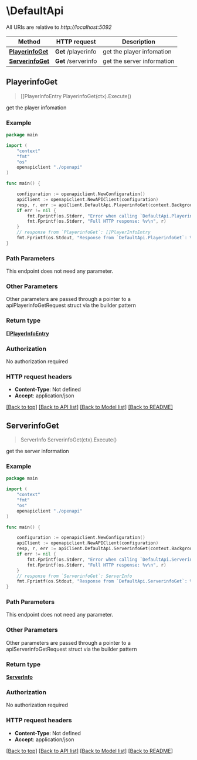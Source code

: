 # \DefaultApi

All URIs are relative to *http://localhost:5092*

Method | HTTP request | Description
------------- | ------------- | -------------
[**PlayerinfoGet**](DefaultApi.md#PlayerinfoGet) | **Get** /playerinfo | get the player infomation
[**ServerinfoGet**](DefaultApi.md#ServerinfoGet) | **Get** /serverinfo | get the server information



## PlayerinfoGet

> []PlayerInfoEntry PlayerinfoGet(ctx).Execute()

get the player infomation



### Example

```go
package main

import (
    "context"
    "fmt"
    "os"
    openapiclient "./openapi"
)

func main() {

    configuration := openapiclient.NewConfiguration()
    apiClient := openapiclient.NewAPIClient(configuration)
    resp, r, err := apiClient.DefaultApi.PlayerinfoGet(context.Background()).Execute()
    if err != nil {
        fmt.Fprintf(os.Stderr, "Error when calling `DefaultApi.PlayerinfoGet``: %v\n", err)
        fmt.Fprintf(os.Stderr, "Full HTTP response: %v\n", r)
    }
    // response from `PlayerinfoGet`: []PlayerInfoEntry
    fmt.Fprintf(os.Stdout, "Response from `DefaultApi.PlayerinfoGet`: %v\n", resp)
}
```

### Path Parameters

This endpoint does not need any parameter.

### Other Parameters

Other parameters are passed through a pointer to a apiPlayerinfoGetRequest struct via the builder pattern


### Return type

[**[]PlayerInfoEntry**](PlayerInfoEntry.md)

### Authorization

No authorization required

### HTTP request headers

- **Content-Type**: Not defined
- **Accept**: application/json

[[Back to top]](#) [[Back to API list]](../README.md#documentation-for-api-endpoints)
[[Back to Model list]](../README.md#documentation-for-models)
[[Back to README]](../README.md)


## ServerinfoGet

> ServerInfo ServerinfoGet(ctx).Execute()

get the server information



### Example

```go
package main

import (
    "context"
    "fmt"
    "os"
    openapiclient "./openapi"
)

func main() {

    configuration := openapiclient.NewConfiguration()
    apiClient := openapiclient.NewAPIClient(configuration)
    resp, r, err := apiClient.DefaultApi.ServerinfoGet(context.Background()).Execute()
    if err != nil {
        fmt.Fprintf(os.Stderr, "Error when calling `DefaultApi.ServerinfoGet``: %v\n", err)
        fmt.Fprintf(os.Stderr, "Full HTTP response: %v\n", r)
    }
    // response from `ServerinfoGet`: ServerInfo
    fmt.Fprintf(os.Stdout, "Response from `DefaultApi.ServerinfoGet`: %v\n", resp)
}
```

### Path Parameters

This endpoint does not need any parameter.

### Other Parameters

Other parameters are passed through a pointer to a apiServerinfoGetRequest struct via the builder pattern


### Return type

[**ServerInfo**](ServerInfo.md)

### Authorization

No authorization required

### HTTP request headers

- **Content-Type**: Not defined
- **Accept**: application/json

[[Back to top]](#) [[Back to API list]](../README.md#documentation-for-api-endpoints)
[[Back to Model list]](../README.md#documentation-for-models)
[[Back to README]](../README.md)

